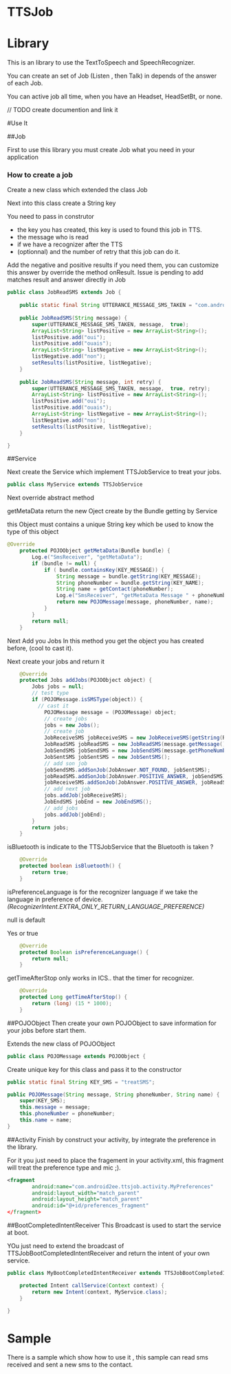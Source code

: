 TTSJob
======

# Library

This is an library to use the TextToSpeech and SpeechRecognizer.

You can create an set of Job (Listen , then Talk) in depends of the answer of each Job.

You can active job all time, when you have an Headset, HeadSetBt, or none.

// TODO create documention and link it

#Use It

##Job

First to use this library you must create Job what you need in your application

### How to create a job

Create a new class which extended the class Job

Next into this class create a String key

You need to pass in construtor 

  * the key you has created, this key is used to found this job in TTS.
  * the message who is read
  * if we have a recognizer after the TTS
  * (optionnal)  and the number of retry that this job can do it.

Add the negative and positive results if you need them, you can customize this answer by override the method onResult. Issue is pending to add matches result and answer directly in Job

```JAVA
public class JobReadSMS extends Job {
	
	public static final String UTTERANCE_MESSAGE_SMS_TAKEN = "com.android2ee.audiolistener.message_taken";
	
	public JobReadSMS(String message) {
		super(UTTERANCE_MESSAGE_SMS_TAKEN, message,  true);
		ArrayList<String> listPositive = new ArrayList<String>();
		listPositive.add("oui");
		listPositive.add("ouais");
		ArrayList<String> listNegative = new ArrayList<String>();
		listNegative.add("non");
		setResults(listPositive, listNegative);
	}
	
	public JobReadSMS(String message, int retry) {
		super(UTTERANCE_MESSAGE_SMS_TAKEN, message,  true, retry);
		ArrayList<String> listPositive = new ArrayList<String>();
		listPositive.add("oui");
		listPositive.add("ouais");
		ArrayList<String> listNegative = new ArrayList<String>();
		listNegative.add("non");
		setResults(listPositive, listNegative);
	}

}
```

##Service

Next create the Service which implement TTSJobService to treat your jobs.

```JAVA
public class MyService extends TTSJobService
```

Next override abstract method

getMetaData return the new Oject create by the Bundle getting by Service

this Object must contains a unique String key which be used to know the type of this object

```JAVA
@Override
	protected POJOObject getMetaData(Bundle bundle) {
		Log.e("SmsReceiver", "getMetaData");
		if (bundle != null) {
			if ( bundle.containsKey(KEY_MESSAGE)) {
				String message = bundle.getString(KEY_MESSAGE);
				String phoneNumber = bundle.getString(KEY_NAME);
				String name = getContact(phoneNumber);
				Log.e("SmsReceiver", "getMetaData Message " + phoneNumber + "   " + name);
				return new POJOMessage(message, phoneNumber, name);
			}
		}
		return null;
	}
```

Next Add you Jobs
In this method you get the object you has created before, (cool to cast it).

Next create your jobs and return it

```JAVA
	@Override
	protected Jobs addJobs(POJOObject object) {
		Jobs jobs = null;
		// test type
		if (POJOMessage.isSMSType(object)) {
		  // cast it
			POJOMessage message = (POJOMessage) object;
			// create jobs
			jobs = new Jobs();
			// create job
			JobReceiveSMS jobReceiveSMS = new JobReceiveSMS(getString(R.string.info_name, message.getValidateName()), MAX_RETRY);
			JobReadSMS jobReadSMS = new JobReadSMS(message.getMessage() + ". Voulez vous envoyer un message à " +  message.getValidateName() + " ?", MAX_RETRY);
			JobSendSMS jobSendSMS = new JobSendSMS(message.getPhoneNumber(), MAX_RETRY);
			JobSentSMS jobSentSMS = new JobSentSMS();
			// add son job
			jobSendSMS.addSonJob(JobAnswer.NOT_FOUND, jobSentSMS);
			jobReadSMS.addSonJob(JobAnswer.POSITIVE_ANSWER, jobSendSMS);
			jobReceiveSMS.addSonJob(JobAnswer.POSITIVE_ANSWER, jobReadSMS);
			// add next job
			jobs.addJob(jobReceiveSMS);
			JobEndSMS jobEnd = new JobEndSMS();
			// add jobs
			jobs.addJob(jobEnd);
		}
		return jobs;
	}
```

isBluetooth is indicate to the TTSJobService that the Bluetooth is taken ?

```JAVA
	@Override
	protected boolean isBluetooth() {
		return true;
	}
```

isPreferenceLanguage is for the recognizer language if we take the language in preference of device.
*(RecognizerIntent.EXTRA_ONLY_RETURN_LANGUAGE_PREFERENCE)*

null is default

Yes or true

```JAVA
	@Override
	protected Boolean isPreferenceLanguage() {
		return null;
	}
```

getTimeAfterStop only works in ICS.. that the timer for recognizer.

```JAVA
	@Override
	protected Long getTimeAfterStop() {
		return (long) (15 * 1000);
	}
```

##POJOObject
Then create your own POJOObject to save information for your jobs before start them.

Extends the new class of POJOObject

```JAVA
public class POJOMessage extends POJOObject {
```

Create unique key for this class and pass it to the constructor

```JAVA
public static final String KEY_SMS = "treatSMS";

public POJOMessage(String message, String phoneNumber, String name) {
	super(KEY_SMS);
	this.message = message;
	this.phoneNumber = phoneNumber;
	this.name = name;
}
```
	
##Activity
Finish by construct your activity, by integrate the preference in the library.

For it you just need to place the fragement in your activity.xml, this fragment will treat the preference type and mic ;).

```XML
<fragment
	    android:name="com.android2ee.ttsjob.activity.MyPreferences"
	    android:layout_width="match_parent"
	    android:layout_height="match_parent"
	    android:id="@+id/preferences_fragment"
</fragment>
```

##BootCompletedIntentReceiver
This Broadcast is used to start the service at boot.

YOu just need to extend the broadcast of TTSJobBootCompletedIntentReceiver and return the intent of your own service.

```JAVA
public class MyBootCompletedIntentReceiver extends TTSJobBootCompletedIntentReceiver {

	protected Intent callService(Context context) {
		return new Intent(context, MyService.class);
	}

}
```

# Sample

There is a sample which show how to use it , this sample can read sms received and sent a new sms to the contact.


